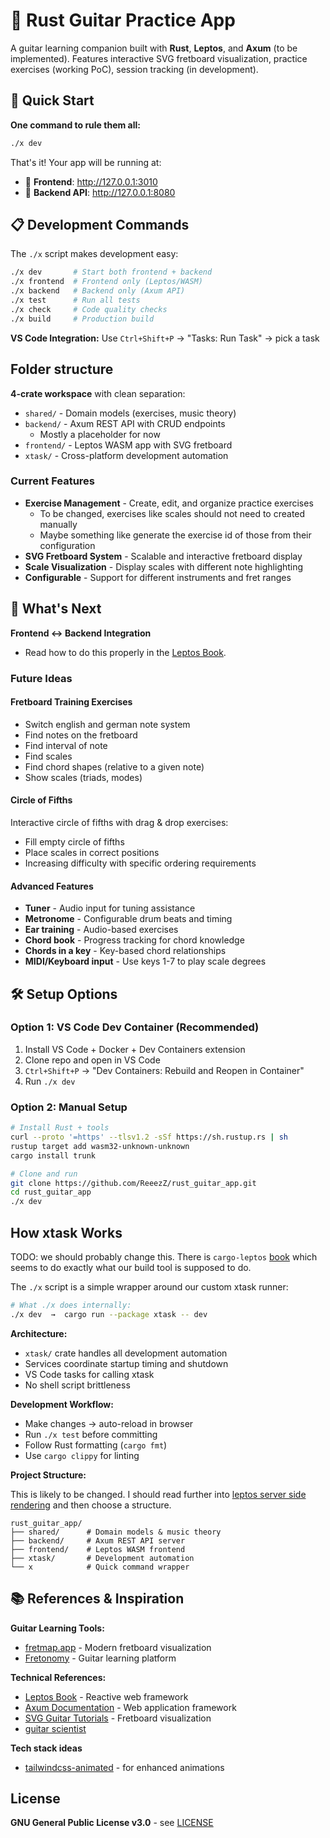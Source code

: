 # 🎸 Rust Guitar Practice App

A guitar learning companion built with **Rust**, **Leptos**, and **Axum** (to be implemented). Features interactive SVG fretboard visualization, practice exercises (working PoC), session tracking (in development).

## 🚀 Quick Start

**One command to rule them all:**
```bash
./x dev
```

That's it! Your app will be running at:
- 🎨 **Frontend**: http://127.0.0.1:3010  
- 🔧 **Backend API**: http://127.0.0.1:8080

## 📋 Development Commands

The `./x` script makes development easy:

```bash
./x dev       # Start both frontend + backend
./x frontend  # Frontend only (Leptos/WASM)
./x backend   # Backend only (Axum API)
./x test      # Run all tests
./x check     # Code quality checks
./x build     # Production build
```

**VS Code Integration:** Use `Ctrl+Shift+P` → "Tasks: Run Task" → pick a task

## Folder structure

**4-crate workspace** with clean separation:
- `shared/` - Domain models (exercises, music theory)
- `backend/` - Axum REST API with CRUD endpoints
  - Mostly a placeholder for now
- `frontend/` - Leptos WASM app with SVG fretboard
- `xtask/` - Cross-platform development automation

### Current Features

- **Exercise Management** - Create, edit, and organize practice exercises
  - To be changed, exercises like scales should not need to created manually
  - Maybe something like generate the exercise id of those from their configuration
- **SVG Fretboard System** - Scalable and interactive fretboard display
- **Scale Visualization** - Display scales with different note highlighting  
- **Configurable** - Support for different instruments and fret ranges



## 🎯 What's Next

**Frontend ↔ Backend Integration**

- Read how to do this properly in the [Leptos Book](https://book.leptos.dev/ssr/21_cargo_leptos.html).


### Future Ideas

#### Fretboard Training Exercises
- Switch english and german note system
- Find notes on the fretboard
- Find interval of note
- Find scales
- Find chord shapes (relative to a given note)
- Show scales (triads, modes)

#### Circle of Fifths
Interactive circle of fifths with drag & drop exercises:
- Fill empty circle of fifths
- Place scales in correct positions
- Increasing difficulty with specific ordering requirements

#### Advanced Features
- **Tuner** - Audio input for tuning assistance
- **Metronome** - Configurable drum beats and timing
- **Ear training** - Audio-based exercises
- **Chord book** - Progress tracking for chord knowledge
- **Chords in a key** - Key-based chord relationships
- **MIDI/Keyboard input** - Use keys 1-7 to play scale degrees


## 🛠️ Setup Options

### Option 1: VS Code Dev Container (Recommended)
1. Install VS Code + Docker + Dev Containers extension
2. Clone repo and open in VS Code
3. `Ctrl+Shift+P` → "Dev Containers: Rebuild and Reopen in Container"
4. Run `./x dev`

### Option 2: Manual Setup
```bash
# Install Rust + tools
curl --proto '=https' --tlsv1.2 -sSf https://sh.rustup.rs | sh
rustup target add wasm32-unknown-unknown
cargo install trunk

# Clone and run
git clone https://github.com/ReeezZ/rust_guitar_app.git
cd rust_guitar_app
./x dev
```

## How xtask Works

TODO: we should probably change this. There is `cargo-leptos` [book](https://book.leptos.dev/ssr/21_cargo_leptos.html) which seems to do exactly what our build tool is supposed to do.

The `./x` script is a simple wrapper around our custom xtask runner:

```bash
# What ./x does internally:
./x dev  →  cargo run --package xtask -- dev
```

**Architecture:**
- `xtask/` crate handles all development automation
- Services coordinate startup timing and shutdown
- VS Code tasks for calling xtask
- No shell script brittleness

**Development Workflow:**
- Make changes → auto-reload in browser
- Run `./x test` before committing
- Follow Rust formatting (`cargo fmt`)
- Use `cargo clippy` for linting

**Project Structure:**

This is likely to be changed. I should read further into [leptos server side rendering](https://book.leptos.dev/ssr/21_cargo_leptos.html) and then choose a structure.


```
rust_guitar_app/
├── shared/      # Domain models & music theory
├── backend/     # Axum REST API server
├── frontend/    # Leptos WASM frontend  
├── xtask/       # Development automation
└── x            # Quick command wrapper
```

## 📚 References & Inspiration

**Guitar Learning Tools:**
- [fretmap.app](https://fretmap.app/) - Modern fretboard visualization
- [Fretonomy](https://www.fretonomy.com/) - Guitar learning platform

**Technical References:**
- [Leptos Book](https://leptos.dev/) - Reactive web framework
- [Axum Documentation](https://docs.rs/axum/) - Web application framework
- [SVG Guitar Tutorials](https://www.youtube.com/watch?v=C6VLedW5Dwk) - Fretboard visualization
- [guitar scientist](https://www.editor.guitarscientist.com/new)

**Tech stack ideas**
- [tailwindcss-animated](https://github.com/new-data-services/tailwindcss-animated) - for enhanced animations

## License

**GNU General Public License v3.0** - see [LICENSE](./LICENSE)
